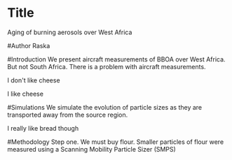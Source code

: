 # Title
Aging of burning aerosols over West Africa

#Author
Raska

#Introduction
We present aircraft measurements of BBOA over West Africa. But not South Africa. 
There is a problem with aircraft measurements. 


I don't like cheese


I like cheese

#Simulations
We simulate the evolution of particle sizes as they are transported
away from the source region.

I really like bread though

#Methodology
Step one. We must buy flour. 
Smaller particles of flour were measured using a Scanning Mobility Particle Sizer (SMPS)
